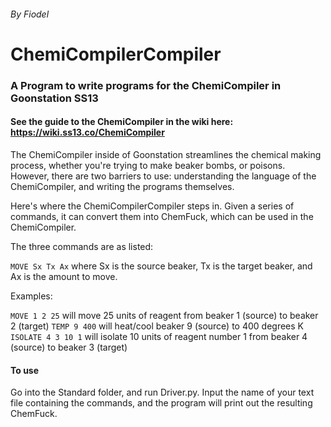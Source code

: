 ###### By Fiodel

# ChemiCompilerCompiler

### A Program to write programs for the ChemiCompiler in Goonstation SS13

#### See the guide to the ChemiCompiler in the wiki here: https://wiki.ss13.co/ChemiCompiler

The ChemiCompiler inside of Goonstation streamlines the chemical making process, whether
you're trying to make beaker bombs, or poisons. However, there are two barriers to use: understanding the language of the ChemiCompiler,
and writing the programs themselves.

Here's where the ChemiCompilerCompiler steps in. Given a series of commands, it can convert them into ChemFuck,
which can be used in the ChemiCompiler.

The three commands are as listed: 

`MOVE Sx Tx Ax` where Sx is the source beaker, Tx is the target beaker, and Ax is the amount to move.

Examples:

`MOVE 1 2 25` will move 25 units of reagent from beaker 1 (source) to beaker 2 (target)
`TEMP 9 400` will heat/cool beaker 9 (source) to 400 degrees K
`ISOLATE 4 3 10 1` will isolate 10 units of reagent number 1 from beaker 4 (source) to beaker 3 (target)

#### To use

Go into the Standard folder, and run Driver.py. Input the name of your text file containing the commands, and the program will
print out the resulting ChemFuck.

